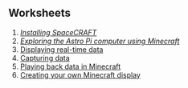 




## Worksheets
1. *[Installing SpaceCRAFT](worksheets/installspacecraft.md)*
2. *[Exploring the Astro Pi computer using Minecraft](worksheets/interactiveastropi.md)*
3. [Displaying real-time data](worksheets/displayingrealtimedata.md)
4. [Capturing data](worksheets/capturingdata.md)
5. [Playing back data in Minecraft](worksheets/playbackdata.md)
6. [Creating your own Minecraft display](worksheets/minecraftdisplay.md)

